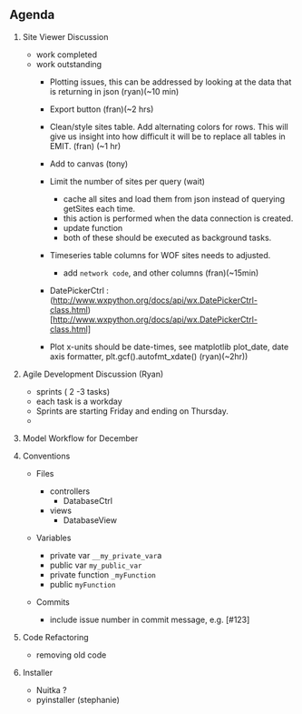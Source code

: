 
Agenda
------

1. Site Viewer Discussion
    * work completed
    * work outstanding
        - Plotting issues, this can be addressed by looking at the data that is returning in json (ryan)(~10 min)
        - Export button (fran)(~2 hrs)
        - Clean/style sites table. Add alternating colors for rows.  This will give us insight into how difficult it will be to replace all tables in EMIT. (fran) (~1 hr)
        - Add to canvas (tony)
        - Limit the number of sites per query (wait)
            - cache all sites and load them from json instead of querying getSites each time.
            - this action is performed when the data connection is created.
            - update function
            - both of these should be executed as background tasks.
        - Timeseries table columns for WOF sites needs to adjusted.
            - add `network code`, and other columns (fran)(~15min)
        
        - DatePickerCtrl : (http://www.wxpython.org/docs/api/wx.DatePickerCtrl-class.html)[http://www.wxpython.org/docs/api/wx.DatePickerCtrl-class.html]

        - Plot x-units should be date-times, see matplotlib plot_date, date axis formatter, plt.gcf().autofmt_xdate()  (ryan)(~2hr))

2. Agile Development Discussion (Ryan)

    * sprints ( 2 -3 tasks)
    * each task is a workday
    * Sprints are starting Friday and ending on Thursday.
    * 

3. Model Workflow for December 

    

4. Conventions
    
    * Files
        - controllers
            - DatabaseCtrl
        - views
            - DatabaseView

    * Variables
        - private var `__my_private_var`a
        - public var `my_public_var`
        - private function `_myFunction`
        - public `myFunction`

    * Commits
        - include issue number in commit message, e.g. [#123]

5. Code Refactoring
    * removing old code

6. Installer
    * Nuitka ?
    * pyinstaller (stephanie)

